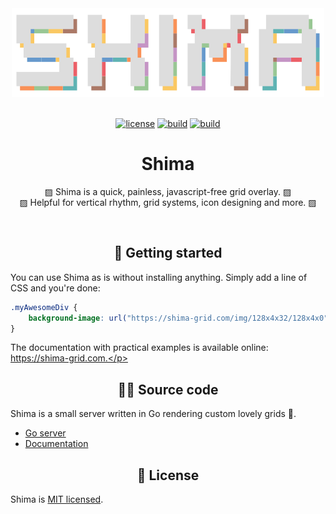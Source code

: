<div align="center">
	<a href="https://shima-grid.com">
		<img width="500" src="docs/config/static/logo-readme.png?raw=true" />
	</a>
	<br /><br />

[![license][license]][license-url]
[![build][build-img-shima]](go/)
[![build][build-img-doc]](docs/)
</div>

<div align="center">
	<h1>Shima</h1>
	<p>▨ Shima is a quick, painless, javascript-free grid overlay. ▨<br />▨ Helpful for vertical rhythm, grid systems, icon designing and more. ▨</p>
	<br />
</div>

<h2 align="center">🚀 Getting started</h2>

You can use Shima as is without installing anything.
Simply add a line of CSS and you're done:

```css
.myAwesomeDiv {
	background-image: url("https://shima-grid.com/img/128x4x32/128x4x0");
}
```

The documentation with practical examples is available online: https://shima-grid.com.</p>


<h2 align="center">👨‍💻 Source code</h2>

Shima is a small server written in Go rendering custom lovely grids 💖.

* [Go server](go/)
* [Documentation](docs/)


<h2 align="center">📝 License</h2>

Shima is [MIT licensed](./LICENSE).


[//]: # (---------------------------------------------------------------------)

[//]: # (Badges)
[build-img-shima]: https://github.com/s4tori/shima/actions/workflows/workflow-go.yml/badge.svg
[build-img-doc]:   https://github.com/s4tori/shima/actions/workflows/workflow-docs.yml/badge.svg
[license]:         https://img.shields.io/badge/license-MIT-blue.svg
[license-url]:     ./LICENSE
